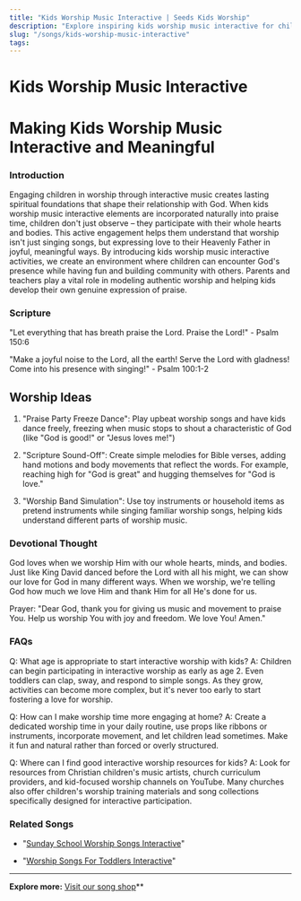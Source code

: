 ```yaml
---
title: "Kids Worship Music Interactive | Seeds Kids Worship"
description: "Explore inspiring kids worship music interactive for children's worship and faith development. Biblical music resources for families and ministry."
slug: "/songs/kids-worship-music-interactive"
tags:
---
```


# Kids Worship Music Interactive

# Making Kids Worship Music Interactive and Meaningful

### Introduction
Engaging children in worship through interactive music creates lasting spiritual foundations that shape their relationship with God. When kids worship music interactive elements are incorporated naturally into praise time, children don't just observe – they participate with their whole hearts and bodies. This active engagement helps them understand that worship isn't just singing songs, but expressing love to their Heavenly Father in joyful, meaningful ways. By introducing kids worship music interactive activities, we create an environment where children can encounter God's presence while having fun and building community with others. Parents and teachers play a vital role in modeling authentic worship and helping kids develop their own genuine expression of praise.

### Scripture
"Let everything that has breath praise the Lord. Praise the Lord!" - Psalm 150:6

"Make a joyful noise to the Lord, all the earth! Serve the Lord with gladness! Come into his presence with singing!" - Psalm 100:1-2

## Worship Ideas
1. "Praise Party Freeze Dance": Play upbeat worship songs and have kids dance freely, freezing when music stops to shout a characteristic of God (like "God is good!" or "Jesus loves me!")

2. "Scripture Sound-Off": Create simple melodies for Bible verses, adding hand motions and body movements that reflect the words. For example, reaching high for "God is great" and hugging themselves for "God is love."

3. "Worship Band Simulation": Use toy instruments or household items as pretend instruments while singing familiar worship songs, helping kids understand different parts of worship music.

### Devotional Thought
God loves when we worship Him with our whole hearts, minds, and bodies. Just like King David danced before the Lord with all his might, we can show our love for God in many different ways. When we worship, we're telling God how much we love Him and thank Him for all He's done for us. 

Prayer: "Dear God, thank you for giving us music and movement to praise You. Help us worship You with joy and freedom. We love You! Amen."

### FAQs

Q: What age is appropriate to start interactive worship with kids?
A: Children can begin participating in interactive worship as early as age 2. Even toddlers can clap, sway, and respond to simple songs. As they grow, activities can become more complex, but it's never too early to start fostering a love for worship.

Q: How can I make worship time more engaging at home?
A: Create a dedicated worship time in your daily routine, use props like ribbons or instruments, incorporate movement, and let children lead sometimes. Make it fun and natural rather than forced or overly structured.

Q: Where can I find good interactive worship resources for kids?
A: Look for resources from Christian children's music artists, church curriculum providers, and kid-focused worship channels on YouTube. Many churches also offer children's worship training materials and song collections specifically designed for interactive participation.

### Related Songs

- "[Sunday School Worship Songs Interactive](/songs/sunday-school-worship-songs-interactive/)"

- "[Worship Songs For Toddlers Interactive](/songs/worship-songs-for-toddlers-interactive/)"

---

**Explore more:** [Visit our song shop](https://seedskidsworship.com/shop)**

<!-- Schema Markup -->
<script type="application/ld+json">
{
  "@context": "https://schema.org",
  "@type": "MusicRecording",
  "name": "Kids Worship Music Interactive",
  "byArtist": {
    "@type": "MusicGroup",
    "name": "Seeds Kids Worship"
  },
  "isFamilyFriendly": true,
  "url": "https://seedskidsworship.com/songs/kids-worship-music-interactive/"
}
</script>